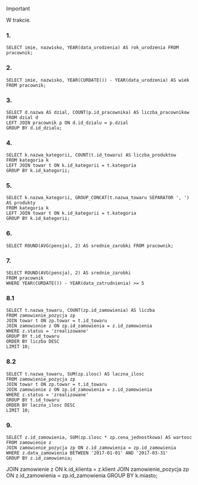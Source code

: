 
> [!IMPORTANT]
> W trakcie.
### 1.
``` MySQL
SELECT imie, nazwisko, YEAR(data_urodzenia) AS rok_urodzenia FROM pracownik;
```

### 2.
``` MySQL
SELECT imie, nazwisko, YEAR(CURDATE()) - YEAR(data_urodzenia) AS wiek 
FROM pracownik;
```

### 3.
``` MySQL
SELECT d.nazwa AS dzial, COUNT(p.id_pracownika) AS liczba_pracownikow
FROM dzial d
LEFT JOIN pracownik p ON d.id_dzialu = p.dzial
GROUP BY d.id_dzialu;
```


### 4.
``` MySQL
SELECT k.nazwa_kategorii, COUNT(t.id_towaru) AS liczba_produktow
FROM kategoria k
LEFT JOIN towar t ON k.id_kategorii = t.kategoria
GROUP BY k.id_kategorii;
```

### 5.
``` MySQL
SELECT k.nazwa_kategorii, GROUP_CONCAT(t.nazwa_towaru SEPARATOR ', ') AS produkty
FROM kategoria k
LEFT JOIN towar t ON k.id_kategorii = t.kategoria
GROUP BY k.id_kategorii;
```

### 6.
``` MySQL
SELECT ROUND(AVG(pensja), 2) AS srednie_zarobki FROM pracownik;
```

### 7.
``` MySQL
SELECT ROUND(AVG(pensja), 2) AS srednie_zarobki
FROM pracownik
WHERE YEAR(CURDATE()) - YEAR(data_zatrudnienia) >= 5
```

### 8.1
``` MySQL
SELECT t.nazwa_towaru, COUNT(zp.id_zamowienia) AS liczba
FROM zamowienie_pozycja zp
JOIN towar t ON zp.towar = t.id_towaru
JOIN zamowienie z ON zp.id_zamowienia = z.id_zamowienia
WHERE z.status = 'zrealizowane'
GROUP BY t.id_towaru
ORDER BY liczba DESC
LIMIT 10;
```

### 8.2
``` MySQL
SELECT t.nazwa_towaru, SUM(zp.ilosc) AS laczna_ilosc
FROM zamowienie_pozycja zp
JOIN towar t ON zp.towar = t.id_towaru
JOIN zamowienie z ON zp.id_zamowienia = z.id_zamowienia
WHERE z.status = 'zrealizowane'
GROUP BY t.id_towaru
ORDER BY laczna_ilosc DESC
LIMIT 10;
```

### 9.
``` MySQL
SELECT z.id_zamowienia, SUM(zp.ilosc * zp.cena_jednostkowa) AS wartosc
FROM zamowienie z
JOIN zamowienie_pozycja zp ON z.id_zamowienia = zp.id_zamowienia
WHERE z.data_zamowienia BETWEEN '2017-01-01' AND '2017-03-31'
GROUP BY z.id_zamowienia;
```

JOIN zamowienie z ON k.id_klienta = z.klient
JOIN zamowienie_pozycja zp ON z.id_zamowienia = zp.id_zamowienia
GROUP BY k.miasto;
```

